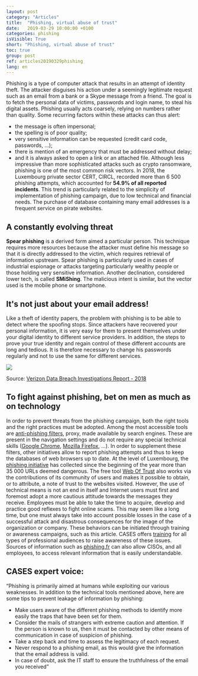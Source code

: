 ```yaml
---
layout: post
category: "Articles"
title:  "Phishing, virtual abuse of trust"
date:   2019-03-29 10:00:00 +0100
categories: phishing
isVisible: True
short: "Phishing, virtual abuse of trust"
toc: true
group: post
ref: articles20190329phishing
lang: en
---
```

Phishing is a type of computer attack that results in an attempt of identity theft. The attacker disguises his action under a seemingly legitimate request such as an email from a bank or a Skype message from a friend. The goal is to fetch the personal data of victims, passwords and login name, to steal his digital assets. Phishing usually acts coarsely, relying on numbers rather than quality. Some recurring factors within these attacks can thus alert:
*	the message is often impersonal;
*	the spelling is of poor quality;
*	very sensitive information can be requested (credit card code, passwords, ...);
*	there is mention of an emergency that must be addressed without delay;
*	and it is always asked to open a link or an attached file.
Although less impressive than more sophisticated attacks such as crypto ransomware, phishing is one of the most common risk vectors. In 2018, the Luxembourg private sector CERT, CIRCL, recorded more than 6 500 phishing attempts, which accounted for **54.9% of all reported incidents**. This trend is particularly related to the simplicity of implementation of phishing campaign, due to low technical and financial needs. The purchase of database containing many email addresses is a frequent service on pirate websites.

## A constantly evolving threat
**Spear phishing** is a derived form aimed a particular person. This technique requires more resources because the attacker must define his message so that it is directly addressed to the victim, which requires retrieval of information upstream. Spear phishing is particularly used in cases of industrial espionage or attacks targeting particularly wealthy people or those holding very sensitive information. Another declination, considered lower tech, is called **SMiShing**. The malicious intent is similar, but the vector used is the mobile phone or smartphone.

## It's not just about your email address!
Like a theft of identity papers, the problem with phishing is to be able to detect where the spoofing stops. Since attackers have recovered your personal information, it is very easy for them to present themselves under your digital identity to different service providers. In addition, the steps to prove your true identity and regain control of these different accounts are long and tedious. It is therefore necessary to change his passwords regularly and not to use the same for different services.

<img src="{% link assets/img/2019/phishing_en.png %}" />

Source: [Verizon Data Breach Investigations Report - 2018](https://www.phishingbox.com/assets/files/images/Verizon-Data-Breach-Investigations-Report-2018.pdf)

## To fight against phishing, bet on men as much as on technology
In order to prevent threats from the phishing campaign, both the right tools and the right practices must be adopted.
Among the most accessible tools are [anti-phishing filters](https://www.cases.lu/knowhow/glossary/WebFilterProxy_fr.html), proxy, made available by search engines. These are present in the navigation settings and do not require any special technical skills ([Google Chrome](https://support.google.com/chrome/answer/114836?hl=fr&ref_topic=7437824), [Mozilla Firefox](https://support.mozilla.org/en-US/kb/how-does-phishing-and-malware-protection-work), ...). In order to supplement these filters, other initiatives allow to report phishing attempts and thus to keep the databases of web browsers up to date. At the level of Luxembourg, the [phishing initiative](https://phishing-initiative.lu/contrib/) has collected since the beginning of the year more than 35 000 URLs deemed dangerous. The free tool [Web Of Trust](https://www.mywot.com/) also works via the contributions of its community of users and makes it possible to obtain, or to attribute, a note of trust to the websites visited.
However, the use of technical means is not an end in itself and Internet users must first and foremost adopt a more cautious attitude towards the messages they receive. Employees must be able to take the time to acquire, develop and practice good reflexes to fight online scams. This may seem like a long time, but one must always take into account possible losses in the case of a successful attack and disastrous consequences for the image of the organization or company. These behaviors can be initiated through training or awareness campaigns, such as this article. CASES offers [training](https://www.cases.lu/services/trainings.html) for all types of professional audiences to raise awareness of these issues. Sources of information such as [phishing.fr](http://phishing.fr) can also allow CISOs, and all employees, to access relevant information that is easily understandable.

## CASES expert voice:
“Phishing is primarily aimed at humans while exploiting our various weaknesses. In addition to the technical tools mentioned above, here are some tips to prevent leakage of information by phishing:
*	Make users aware of the different phishing methods to identify more easily the traps that have been set for them.
*	Consider the mails of strangers with extreme caution and attention. If the person is known to us, then it must be contacted by other means of communication in case of suspicion of phishing.
*	Take a step back and time to assess the legitimacy of each request.
*	Never respond to a phishing email, as this would give the information that the email address is valid.
*	In case of doubt, ask the IT staff to ensure the truthfulness of the email you received”
